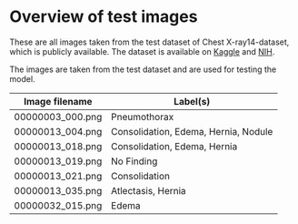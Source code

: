 # Overview of test images 

These are all images taken from the test dataset of Chest X-ray14-dataset, which is publicly available.
The dataset is available on [Kaggle](https://www.kaggle.com/nih-chest-xrays/data) and [NIH](https://nihcc.app.box.com/v/ChestXray-NIHCC).

The images are taken from the test dataset and are used for testing the model.

| Image filename   | Label(s)                             |
|------------------|--------------------------------------|
| 00000003_000.png | Pneumothorax                         |
| 00000013_004.png | Consolidation, Edema, Hernia, Nodule |
| 00000013_018.png | Consolidation, Edema, Hernia         |
| 00000013_019.png | No Finding                           |
| 00000013_021.png | Consolidation                        |
| 00000013_035.png | Atlectasis, Hernia                   |
| 00000032_015.png | Edema                                |